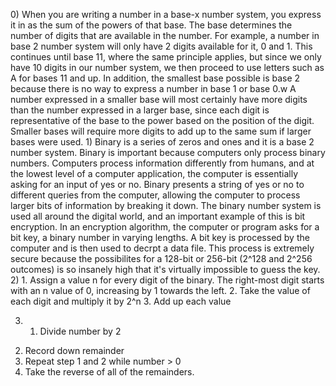 <html>
  <head>
  </head>
  <body>
    <p> 0) When you are writing a number in a base-x number system, you express it in as the sum of the powers of that base. The base determines the number of digits that are available in the number. For example, a number in base 2 number system will only have 2 digits available for it, 0 and 1. This continues until base 11, where the same principle applies, but since we only have 10 digits in our number system, we then proceed to use letters such as A for bases 11 and up. In addition, the smallest base possible is base 2 because there is no way to express a number in base 1 or base 0.w A number expressed in a smaller base will most certainly have more digits than the number expressed in a larger base, since each digit is representative of the base to the power based on the position of the digit. Smaller bases will require more digits to add up to the same sum if larger bases were used. 
1) Binary is a series of zeros and ones and it is a base 2 number system. Binary is important because computers only process binary numbers. Computers process information differently from humans, and at the lowest level of a computer application, the computer is essentially asking for an input of yes or no. Binary presents a string of yes or no to different queries from the computer, allowing the computer to process larger bits of information by breaking it down. The binary number system is used all around the digital world, and an important example of this is bit encryption. In an encryption algorithm, the computer or program asks for a bit key, a binary number in varying lengths. A bit key is processed by the computer and is then used to decrpt a data file. This process is extremely secure because the possibilites for a 128-bit or 256-bit (2^128 and 2^256 outcomes) is so insanely high that it's virtually impossible to guess the key.
2) 1. Assign a value n for every digit of the binary. The right-most digit starts with an n value of 0, increasing by 1 towards the left. 
2. Take the value of each digit and multiply it by 2^n
3. Add up each value

3) 1. Divide number by 2
2. Record down remainder
3. Repeat step 1 and 2 while number > 0
4. Take the reverse of all of the remainders. <p>
    
  </body>


</html>
